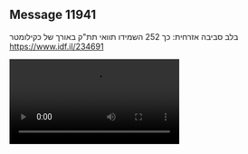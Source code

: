 ## Message 11941

בלב סביבה אזרחית:
כך 252 השמידו תוואי תת"ק באורך של כקילומטר
 https://www.idf.il/234691

![Video](11941/11941_media.mp4)
